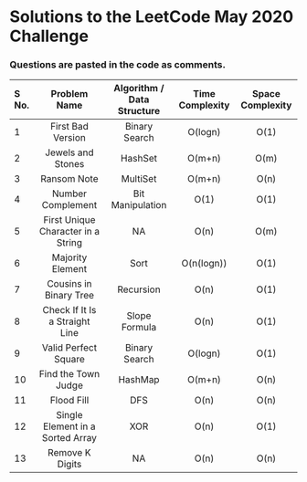 # Solutions to the LeetCode May 2020 Challenge

### Questions are pasted in the code as comments.
| S No. | Problem Name | Algorithm / Data Structure | Time Complexity | Space Complexity |
| :--- | :---: | :---: | :---: | :---: | 
| 1 | First Bad Version | Binary Search | O(logn) | O(1) |
| 2 | Jewels and Stones | HashSet  | O(m+n) | O(m) |
| 3 | Ransom Note | MultiSet | O(m+n) | O(n) |
| 4 | Number Complement | Bit Manipulation | O(1) | O(1) |
| 5 | First Unique Character in a String | NA | O(n) | O(m) |
| 6 | Majority Element | Sort | O(n(logn)) | O(1) |
| 7 | Cousins in Binary Tree | Recursion | O(n) | O(1) |
| 8 | Check If It Is a Straight Line | Slope Formula | O(n) | O(1) |
| 9 | Valid Perfect Square | Binary Search | O(logn) | O(1) |
| 10 | Find the Town Judge | HashMap | O(m+n) | O(n) |
| 11 | Flood Fill | DFS | O(n) | O(n) |
| 12 | Single Element in a Sorted Array | XOR | O(n) | O(1) |
| 13 | Remove K Digits | NA | O(n) | O(n) |

